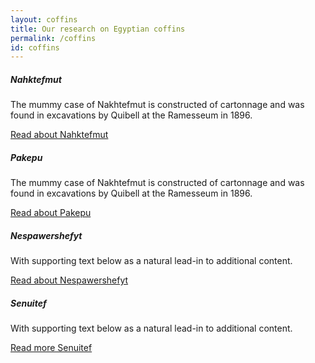 ```yaml
---
layout: coffins
title: Our research on Egyptian coffins
permalink: /coffins
id: coffins
---
```



<div class="container mt-3">
<div class="row">
  <div class="col-sm-6  mt-3" >
    <div class="card">
      <div class="card-body">
        <h5 class="card-title">Nahktefmut</h5>
        <p class="card-text">The mummy case of Nakhtefmut is constructed of cartonnage and was found in excavations by
        Quibell at the Ramesseum in 1896.</p>
        <a href="{{ site.baseurl }}/coffins/nakhtefmut" class="btn btn-dark">Read about Nahktefmut</a>
      </div>
    </div>
  </div>
  <div class="col-sm-6  mt-3">
    <div class="card">
      <div class="card-body">
        <h5 class="card-title">Pakepu</h5>
        <p class="card-text">The mummy case of Nakhtefmut is constructed of cartonnage and was found in excavations by
        Quibell at the Ramesseum in 1896.</p>
        <a href="{{ site.baseurl }}/coffins/pakepu" class="btn btn-dark">Read about Pakepu</a>
      </div>
    </div>
  </div>
</div>
</div>
<div class="container mt-3">
<div class="row">
  <div class="col-sm-6 mt-3">
    <div class="card">
      <div class="card-body">
        <h5 class="card-title">Nespawershefyt</h5>
        <p class="card-text">With supporting text below as a natural lead-in to additional content.</p>
        <a href="{{ site.baseurl }}/coffins/nespawershefyt" class="btn btn-dark">Read about Nespawershefyt</a>
      </div>
    </div>
  </div>
  <div class="col-sm-6 mt-3">
    <div class="card">
      <div class="card-body">
        <h5 class="card-title">Senuitef</h5>
        <p class="card-text">With supporting text below as a natural lead-in to additional content.</p>
        <a href="{{ site.baseurl }}/coffins/senuitef" class="btn btn-dark">Read more Senuitef</a>
      </div>
    </div>
  </div>
</div>
</div>
